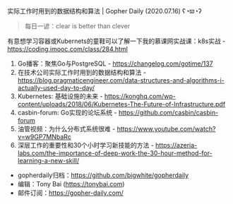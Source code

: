 实际工作时用到的数据结构和算法 | Gopher Daily (2020.07.16) ʕ◔ϖ◔ʔ

>每日一谚：clear is better than clever

有意想学习容器或Kubernets的童鞋可以了解一下我的慕课网实战课：k8s实战 - https://coding.imooc.com/class/284.html

1. Go播客：聚焦Go与PostgreSQL - https://changelog.com/gotime/137
2. 在技术公司实际工作时用到的数据结构和算法 - https://blog.pragmaticengineer.com/data-structures-and-algorithms-i-actually-used-day-to-day/
3. Kubernetes: 基础设施的未来 - https://konghq.com/wp-content/uploads/2018/06/Kubernetes-The-Future-of-Infrastructure.pdf
4. casbin-forum: Go实现的论坛系统 - https://github.com/casbin/casbin-forum
5. 油管视频：为什么分布式系统很难 - https://www.youtube.com/watch?v=w9GP7MNbaRc
6. 深层工作的重要性和30个小时学习新技能的方法 - https://azeria-labs.com/the-importance-of-deep-work-the-30-hour-method-for-learning-a-new-skill/

* gopherdaily归档：https://github.com/bigwhite/gopherdaily
* 编辑：Tony Bai (https://tonybai.com)
* 邮件订阅：https://gopher-daily.com/




